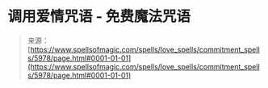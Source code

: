 <!--yml

category: 未分类

date: 2024-06-12 18:40:23

-->

# 调用爱情咒语 - 免费魔法咒语

> 来源：[https://www.spellsofmagic.com/spells/love_spells/commitment_spells/5978/page.html#0001-01-01](https://www.spellsofmagic.com/spells/love_spells/commitment_spells/5978/page.html#0001-01-01)
